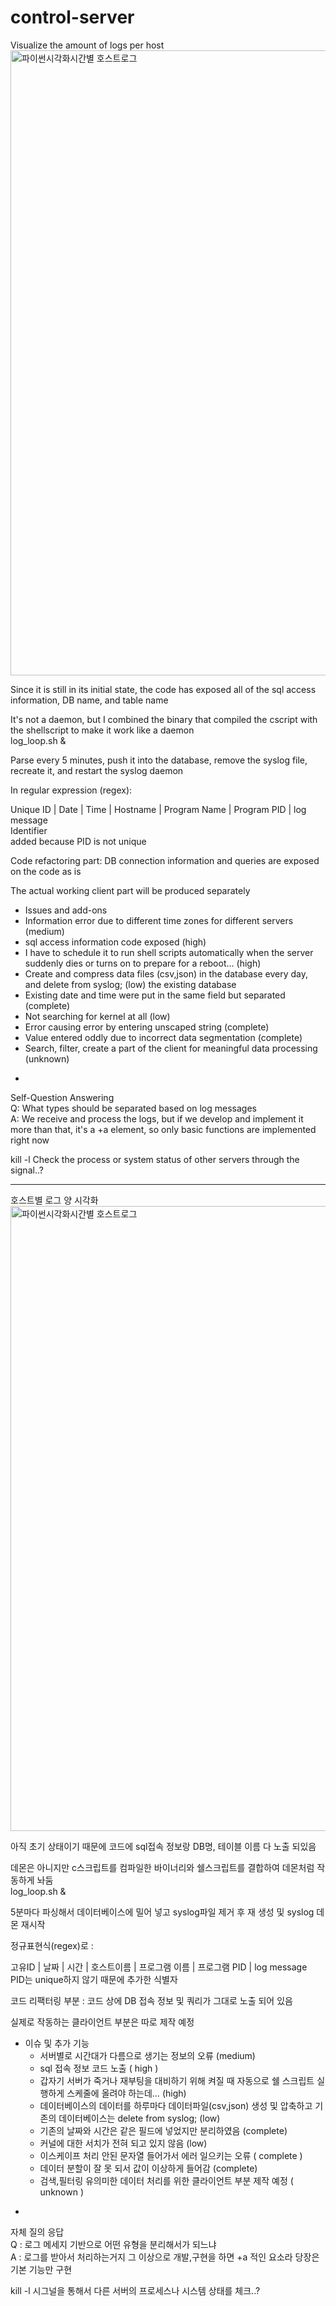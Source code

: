# control-server

Visualize the amount of logs per host<br>
<img width="1000" alt="파이썬시각화시간별 호스트로그" src="https://github.com/wngh1212/control-server/assets/88926634/9251d5c0-efea-457a-b2bf-d41ea7af1cbf">


Since it is still in its initial state, the code has exposed all of the sql access information, DB name, and table name

It's not a daemon, but I combined the binary that compiled the cscript with the shellscript to make it work like a daemon<br>
log_loop.sh &

Parse every 5 minutes, push it into the database, remove the syslog file, recreate it, and restart the syslog daemon

In regular expression (regex):

Unique ID | Date | Time | Hostname | Program Name | Program PID | log message<br>
Identifier<br> added because PID is not unique<br>

Code refactoring part: DB connection information and queries are exposed on the code as is <br>

The actual working client part will be produced separately

- Issues and add-ons
- Information error due to different time zones for different servers (medium)
- sql access information code exposed (high)
- I have to schedule it to run shell scripts automatically when the server suddenly dies or turns on to prepare for a reboot... (high)
- Create and compress data files (csv,json) in the database every day, and delete from syslog; (low) the existing database
- Existing date and time were put in the same field but separated (complete)
- Not searching for kernel at all (low)
- Error causing error by entering unscaped string (complete)
- Value entered oddly due to incorrect data segmentation (complete)
- Search, filter, create a part of the client for meaningful data processing (unknown)
* 
Self-Question Answering<br>
Q: What types should be separated based on log messages <br>
A: We receive and process the logs, but if we develop and implement it more than that, it's a +a element, so only basic functions are implemented right now

kill -l
Check the process or system status of other servers through the signal..?

---

호스트별 로그 양 시각화<br>
<img width="1000" alt="파이썬시각화시간별 호스트로그" src="https://github.com/wngh1212/control-server/assets/88926634/9251d5c0-efea-457a-b2bf-d41ea7af1cbf">

아직 초기 상태이기 때문에 코드에 sql접속 정보랑 DB명, 테이블 이름 다 노출 되있음

데몬은 아니지만 c스크립트를 컴파일한 바이너리와 쉘스크립트를 결합하여 데몬처럼 작동하게 놔둠<br>
log_loop.sh &

5분마다 파싱해서 데이터베이스에 밀어 넣고 syslog파일 제거 후 재 생성 및 syslog 데몬 재시작

정규표현식(regex)로 : 

고유ID | 날짜 | 시간 | 호스트이름 | 프로그램 이름 | 프로그램 PID | log message<br>
PID는 unique하지 않기 때문에 추가한 식별자<br>

코드 리팩터링 부분 : 코드 상에 DB 접속 정보 및 쿼리가 그대로 노출 되어 있음<br>

실제로 작동하는 클라이언트 부분은 따로 제작 예정

- 이슈 및 추가 기능 
    - 서버별로 시간대가 다름으로 생기는 정보의 오류 (medium)
    - sql 접속 정보 코드 노출 ( high )
    - 갑자기 서버가 죽거나 재부팅을 대비하기 위해 켜질 때 자동으로 쉘 스크립트 실행하게 스케줄에 올려야 하는데… (high)
    - 데이터베이스의 데이터를 하루마다 데이터파일(csv,json) 생성 및 압축하고 기존의 데이터베이스는 delete from syslog; (low)
    - 기존의 날짜와 시간은 같은 필드에 넣었지만 분리하였음 (complete)
    - 커널에 대한 서치가 전혀 되고 있지 않음 (low)
    - 이스케이프 처리 안된 문자열 들어가서 에러 일으키는 오류 ( complete )
    - 데이터 분할이 잘 못 되서 값이 이상하게 들어감 (complete)
    - 검색,필터링 유의미한 데이터 처리를 위한 클라이언트 부분 제작 예정 ( unknown )
*
자체 질의 응답<br>
Q : 로그 메세지 기반으로 어떤 유형을 분리해서가 되느냐 <br>
A : 로그를 받아서 처리하는거지 그 이상으로 개발,구현을 하면 +a 적인 요소라 당장은 기본 기능만 구현

kill -l
시그널을 통해서 다른 서버의 프로세스나 시스템 상태를 체크..?
